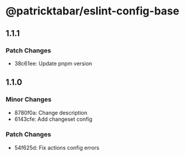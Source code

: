 # @patricktabar/eslint-config-base

## 1.1.1

### Patch Changes

- 38c61ee: Update pnpm version

## 1.1.0

### Minor Changes

- 8780f0a: Change description
- 6143cfe: Add changeset config

### Patch Changes

- 54f625d: Fix actions config errors
